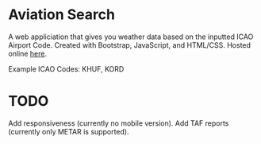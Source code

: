 # Aviation Search

A web appliciation that gives you weather data based on the inputted ICAO Airport Code. Created with Bootstrap, JavaScript, and HTML/CSS. Hosted online [here](https://tim-steg.github.io/aviationsearch/).

Example ICAO Codes: KHUF, KORD


# TODO

Add responsiveness (currently no mobile version).
Add TAF reports (currently only METAR is supported).
